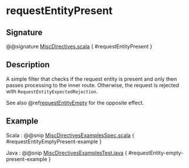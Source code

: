 # requestEntityPresent

## Signature

@@signature [MiscDirectives.scala]($akka-http$/akka-http/src/main/scala/akka/http/scaladsl/server/directives/MiscDirectives.scala) { #requestEntityPresent }

## Description

A simple filter that checks if the request entity is present and only then passes processing to the inner route.
Otherwise, the request is rejected with `RequestEntityExpectedRejection`.

See also @ref[requestEntityEmpty](requestEntityEmpty.md) for the opposite effect.

## Example

Scala
:  @@snip [MiscDirectivesExamplesSpec.scala]($test$/scala/docs/http/scaladsl/server/directives/MiscDirectivesExamplesSpec.scala) { #requestEntityEmptyPresent-example }

Java
:  @@snip [MiscDirectivesExamplesTest.java]($test$/java/docs/http/javadsl/server/directives/MiscDirectivesExamplesTest.java) { #requestEntity-empty-present-example }
